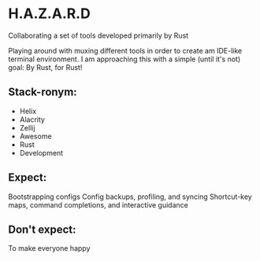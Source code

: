 # H.A.Z.A.R.D
Collaborating a set of tools developed primarily by Rust 

Playing around with muxing different tools in order to create am IDE-like terminal environment. I am approaching this with a simple (until it's not) goal: By Rust, for Rust!

## Stack-ronym: 
- Helix 
- Alacrity
- Zellij
- Awesome
- Rust
- Development

## Expect:
Bootstrapping configs
Config backups, profiling, and syncing
Shortcut-key maps, command completions, and interactive guidance

## Don't expect:
To make everyone happy

